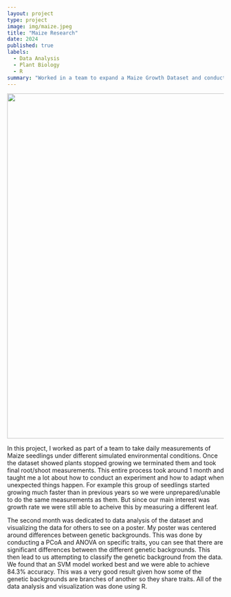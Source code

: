 ```yaml
---
layout: project
type: project
image: img/maize.jpeg
title: "Maize Research"
date: 2024
published: true
labels:
  - Data Analysis
  - Plant Biology
  - R
summary: "Worked in a team to expand a Maize Growth Dataset and conducted data analysis on it."
---
```


<div class="text-center">
  <img width="800px" src="../img/agro-Synergy.png" class="img-thumbnail" >
</div>

In this project, I worked as part of a team to take daily measurements of Maize seedlings under different simulated environmental conditions. Once the dataset showed plants stopped growing we terminated them and took final 
root/shoot measurements. This entire process took around 1 month and taught me a lot about how to conduct an experiment and how to adapt when unexpected things happen. For example this group of seedlings started growing
much faster than in previous years so we were unprepared/unable to do the same measurements as them. But since our main interest was growth rate we were still able to acheive this by measuring a different leaf.

The second month was dedicated to data analysis of the dataset and visualizing the data for others to see on a poster. My poster was centered around differences between genetic backgrounds.
This was done by conducting a PCoA and ANOVA on specific traits, you can see that there are significant differences between the different genetic backgrounds. This then lead to us attempting to classify the genetic background
from the data. We found that an SVM model worked best and we were able to achieve 84.3% accuracy. This was a very good result given how some of the genetic backgrounds are branches of another so they share traits.
All of the data analysis and visualization was done using R.

